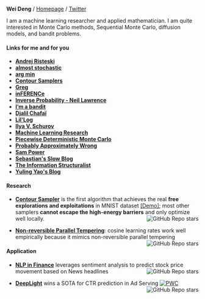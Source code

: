 **Wei Deng** / [Homepage](https://waynedw.github.io/) / [Twitter](https://twitter.com/dwgreyman)


I am a machine learning researcher and applied mathematician. I am quite interested in Monte Carlo methods, Sequential Monte Carlo, diffusion models, and bandit problems.

#### Links for me and for you

- **[Andrej Risteski](https://www.andrew.cmu.edu/user/aristesk/)**
- **[almost stochastic](https://www.almoststochastic.com/)**
- **[arg min](https://www.argmin.net/)**
- **[Contour Samplers](https://waynedw.github.io/posts/CSGLD/)**
- **[Greg](https://gregorygundersen.com/blog/)**
- **[inFERENCe](https://www.inference.vc/page/3/)**
- **[Inverse Probability - Neil Lawrence](https://inverseprobability.com/blog)**
- **[I’m a bandit](https://blogs.princeton.edu/imabandit/2017/09/28/michael-b-cohen/)**
- **[Djalil Chafaï](https://djalil.chafai.net/blog/)**
- **[Lil'Log](https://lilianweng.github.io/)**
- **[Ilya V. Schurov](https://ilya.schurov.com/)**
- **[Machine Learning Research](https://francisbach.com/home/)**
- **[Piecewise Deterministic Monte Carlo](https://diamweb.ewi.tudelft.nl/~joris/pdmps.html)**
- **[Probably Approximately Wrong](https://www.branchini.fun/about)**
- **[Sam Power](https://sites.google.com/view/sp-monte-carlo/blog-posts?authuser=0)**
- **[Sebastian's Slow Blog](https://www.nowozin.net/sebastian/blog/)**
- **[The Information Structuralist](https://infostructuralist.wordpress.com/)**
- **[Yuling Yao's Blog](https://www.yulingyao.com/blog/)**



#### Research

- **[Contour Sampler](https://github.com/WayneDW/Contour-Stochastic-Gradient-Langevin-Dynamics)** is the first algorithm that achieves the real **free explorations and exploitations** in MNIST dataset [\[Demo\]](https://github.com/WayneDW/Interacting-Contour-Stochastic-Gradient-Langevin-Dynamics/blob/main/figures/ICSGLD_losses_path.gif); most other samplers **cannot escape the high-energy barriers** and only optimize well locally. <img align="right" alt="GitHub Repo stars" src="https://img.shields.io/github/stars/WayneDW/Contour-Stochastic-Gradient-Langevin-Dynamics?style=social">

- **[Non-reversible Parallel Tempering](https://github.com/WayneDW/Non-reversible-Parallel-Tempering-for-Deep-Posterior-Approximation)**: cosine learning rates work well empirically because it mimics non-reversible parallel tempering <img align="right" alt="GitHub Repo stars" src="https://img.shields.io/github/stars/WayneDW/Non-reversible-Parallel-Tempering-for-Deep-Posterior-Approximation?style=social">



#### Application

- **[NLP in Finance](https://github.com/WayneDW/Sentiment-Analysis-in-Event-Driven-Stock-Price-Movement-Prediction)** leverages sentiment analysis to predict stock price movement based on News headlines <img align="right" alt="GitHub Repo stars" src="https://img.shields.io/github/stars/WayneDW/Sentiment-Analysis-in-Event-Driven-Stock-Price-Movement-Prediction?style=social">

- **[DeepLight](https://github.com/WayneDW/DeepLight_Deep-Lightweight-Feature-Interactions)** wins a SOTA for CTR prediction in Ad Serving [![PWC](https://img.shields.io/endpoint.svg?url=https://paperswithcode.com/badge/a-sparse-deep-factorization-machine-for/click-through-rate-prediction-on-criteo)](https://paperswithcode.com/sota/click-through-rate-prediction-on-criteo?p=a-sparse-deep-factorization-machine-for) <img align="right" alt="GitHub Repo stars" src="https://img.shields.io/github/stars/WayneDW/DeepLight_Deep-Lightweight-Feature-Interactions?style=social">

<!--
**WayneDW/WayneDW** is a ✨ _special_ ✨ repository because its `README.md` (this file) appears on your GitHub profile.

Here are some ideas to get you started:

- 🔭 I’m currently working on ...
- 🌱 I’m currently learning ...
- 👯 I’m looking to collaborate on ...
- 🤔 I’m looking for help with ...
- 💬 Ask me about ...
- 📫 How to reach me: ...
- 😄 Pronouns: ...
- ⚡ Fun fact: ...
-->
